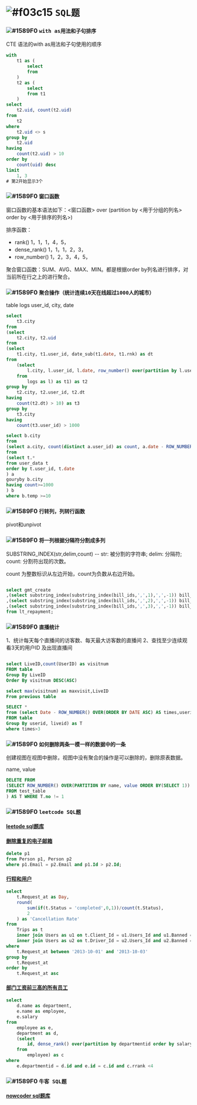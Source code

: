 # ![#f03c15](https://placehold.it/15/f03c15/000000?text=+) `SQL题`

### ![#1589F0](https://placehold.it/15/1589F0/000000?text=+) `with as用法和子句排序`

CTE 语法的with as用法和子句使用的顺序

```sql
with 
	t1 as (
		select 
		from
	)
	t2 as (
		select 
		from t1
	)
select
	t2.uid, count(t2.uid)
from
	t2
where
	t2.uid <> s
group by
	t2.uid
having
	count(t2.uid) > 10
order by
	count(uid) desc
limit 
	1, 3
# 第2开始显示3个
```

### ![#1589F0](https://placehold.it/15/1589F0/000000?text=+) `窗口函数`

窗口函数的基本语法如下：<窗口函数> over (partition by <用于分组的列名> order by <用于排序的列名>)

排序函数：

- rank() 1，1，1，4，5，
- dense_rank() 1，1，1，2，3，
- row_number() 1，2，3，4，5，

聚合窗口函数：SUM、AVG、MAX、MIN。都是根据order by列名进行排序，对当前所在行之上的进行聚合。

### ![#1589F0](https://placehold.it/15/1589F0/000000?text=+) `聚合操作（统计连续10天在线超过1000人的城市）`

table logs
user_id, city, date

```sql
select 
	t3.city
from
(select 
	t2.city, t2.uid
from
(select
	t1.city, t1.user_id, date_sub(t1.date, t1.rnk) as dt
from 
	(select 
		l.city, l.user_id, l.date, row_number() over(partition by l.user_id order by l.date) as rnk
	from 
		logs as l) as t1) as t2
group by
	t2.city, t2.user_id, t2.dt
having 
	count(t2.dt) > 10) as t3
group by
	t3.city
having 
	count(t3.user_id) > 1000
```

```sql
select b.city
from 
(select a.city, count(distinct a.user_id) as count, a.date - ROW_NUMBER() OVER(PARTITION BY a.city ORDER BY a.date) AS temp 
from
(select t.*
from user_data t
order by t.user_id, t.date
) a
gouryby b.city
having count>=1000
) b
where b.temp >=10
```

### ![#1589F0](https://placehold.it/15/1589F0/000000?text=+) `行转列，列转行函数`

pivot和unpivot

### ![#1589F0](https://placehold.it/15/1589F0/000000?text=+) `将一列根据分隔符分割成多列`

SUBSTRING_INDEX(str,delim,count)  -- str: 被分割的字符串; delim: 分隔符; count: 分割符出现的次数。

count 为整数标识从左边开始，count为负数从右边开始。

```sql

select gmt_create
,(select substring_index(substring_index(bill_ids,',',1),',',-1)) bill_id1
,(select substring_index(substring_index(bill_ids,',',2),',',-1)) bill_id2
,(select substring_index(substring_index(bill_ids,',',3),',',-1)) bill_id3
from lt_repayment;

```

### ![#1589F0](https://placehold.it/15/1589F0/000000?text=+) `直播统计`

1、统计每天每个直播间的访客数、每天最大访客数的直播间
2、查找至少连续观看3天的用户ID 及出现直播间

```sql

select LiveID,count(UserID) as visitnum 
FROM table
Group By LiveID 
Order By visitnum DESC(ASC)

select max(visitnum) as maxvisit,LiveID 
From previous table

SELECT *
from (select Date - ROW_NUMBER() OVER(ORDER BY DATE ASC) AS times,userid, liveid
FROM table
Group By userid, liveid) as T
where times>3


```

### ![#1589F0](https://placehold.it/15/1589F0/000000?text=+) `如何删除两条一模一样的数据中的一条`

创建视图在视图中删除，视图中没有聚合的操作是可以删除的，删除原表数据。

name, value
```sql
DELETE FROM
(SELECT ROW_NUMBER() OVER(PARTITION BY name, value ORDER BY(SELECT 1)) AS no,name, value 
FROM test_table
) AS T WHERE T.no != 1
```

### ![#1589F0](https://placehold.it/15/1589F0/000000?text=+) `leetcode SQL题`

#### [leetode sql题库](https://leetcode-cn.com/problemset/all/?search=sql)

#### [删除重复的电子邮箱](https://leetcode-cn.com/problems/delete-duplicate-emails/)

```sql
delete p1
from Person p1, Person p2
where p1.Email = p2.Email and p1.Id > p2.Id;
```

#### [行程和用户](https://leetcode-cn.com/problems/trips-and-users/)

```sql
select 
    t.Request_at as Day,
    round(
        sum(if(t.Status = 'completed',0,1))/count(t.Status),
        2
    ) as 'Cancellation Rate'
from
    Trips as t
    inner join Users as u1 on t.Client_Id = u1.Users_Id and u1.Banned = 'No'
    inner join Users as u2 on t.Driver_Id = u2.Users_Id and u2.Banned = 'No'
where 
    t.Request_at between '2013-10-01' and '2013-10-03'
group by
    t.Request_at
order by
    t.Request_at asc
```

#### [部门工资前三高的所有员工](https://leetcode-cn.com/problems/department-top-three-salaries/)

```sql
select 
    d.name as department,
    e.name as employee,
    e.salary
from 
    employee as e,
    department as d,
    (select
        id, dense_rank() over(partition by departmentid order by salary desc) as rrank
    from 
        employee) as c
where 
    e.departmentid = d.id and e.id = c.id and c.rrank <4
```

### ![#1589F0](https://placehold.it/15/1589F0/000000?text=+) `牛客 SQL题`

#### [nowcoder sql题库](https://www.nowcoder.com/ta/sql)
